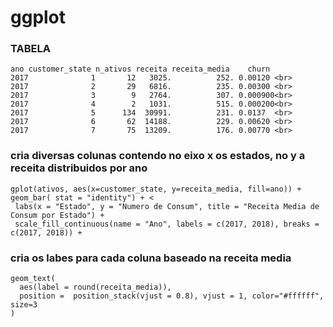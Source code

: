 # ggplot
### TABELA

    ano customer_state n_ativos receita receita_media    churn
    2017              1       12   3025.          252. 0.00120 <br>
    2017              2       29   6816.          235. 0.00300 <br>
    2017              3        9   2764.          307. 0.000900<br>
    2017              4        2   1031.          515. 0.000200<br>
    2017              5      134  30991.          231. 0.0137  <br>
    2017              6       62  14188.          229. 0.00620 <br>
    2017              7       75  13209.          176. 0.00770 <br>

### cria diversas colunas contendo no eixo x os estados, no y a receita distribuidos por ano
    gplot(ativos, aes(x=customer_state, y=receita_media, fill=ano)) +
    geom_bar( stat = "identity") + <
     labs(x = "Estado", y = "Numero de Consum", title = "Receita Media de Consum por Estado") +
     scale_fill_continuous(name = "Ano", labels = c(2017, 2018), breaks = c(2017, 2018)) + 
### cria os labes para cada coluna baseado na receita media
    geom_text(
      aes(label = round(receita_media)),
      position =  position_stack(vjust = 0.8), vjust = 1, color="#ffffff", size=3
    ) 
    
    
